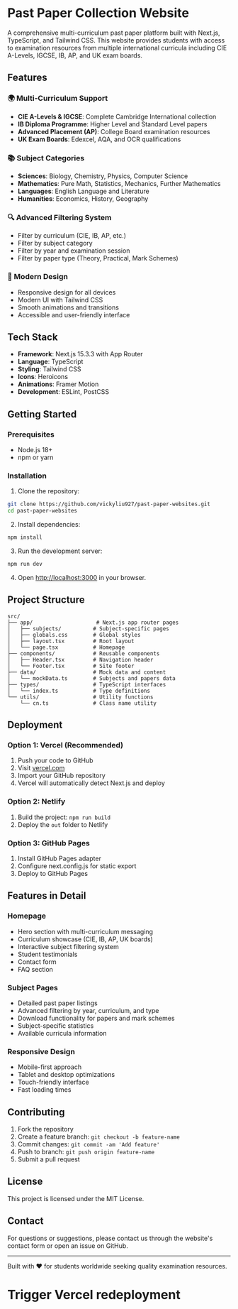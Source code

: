 # Past Paper Collection Website

A comprehensive multi-curriculum past paper platform built with Next.js, TypeScript, and Tailwind CSS. This website provides students with access to examination resources from multiple international curricula including CIE A-Levels, IGCSE, IB, AP, and UK exam boards.

## Features

### 🌍 Multi-Curriculum Support
- **CIE A-Levels & IGCSE**: Complete Cambridge International collection
- **IB Diploma Programme**: Higher Level and Standard Level papers
- **Advanced Placement (AP)**: College Board examination resources
- **UK Exam Boards**: Edexcel, AQA, and OCR qualifications

### 📚 Subject Categories
- **Sciences**: Biology, Chemistry, Physics, Computer Science
- **Mathematics**: Pure Math, Statistics, Mechanics, Further Mathematics
- **Languages**: English Language and Literature
- **Humanities**: Economics, History, Geography

### 🔍 Advanced Filtering System
- Filter by curriculum (CIE, IB, AP, etc.)
- Filter by subject category
- Filter by year and examination session
- Filter by paper type (Theory, Practical, Mark Schemes)

### 📱 Modern Design
- Responsive design for all devices
- Modern UI with Tailwind CSS
- Smooth animations and transitions
- Accessible and user-friendly interface

## Tech Stack

- **Framework**: Next.js 15.3.3 with App Router
- **Language**: TypeScript
- **Styling**: Tailwind CSS
- **Icons**: Heroicons
- **Animations**: Framer Motion
- **Development**: ESLint, PostCSS

## Getting Started

### Prerequisites
- Node.js 18+ 
- npm or yarn

### Installation

1. Clone the repository:
```bash
git clone https://github.com/vickyliu927/past-paper-websites.git
cd past-paper-websites
```

2. Install dependencies:
```bash
npm install
```

3. Run the development server:
```bash
npm run dev
```

4. Open [http://localhost:3000](http://localhost:3000) in your browser.

## Project Structure

```
src/
├── app/                    # Next.js app router pages
│   ├── subjects/          # Subject-specific pages
│   ├── globals.css        # Global styles
│   ├── layout.tsx         # Root layout
│   └── page.tsx           # Homepage
├── components/            # Reusable components
│   ├── Header.tsx         # Navigation header
│   └── Footer.tsx         # Site footer
├── data/                  # Mock data and content
│   └── mockData.ts        # Subjects and papers data
├── types/                 # TypeScript interfaces
│   └── index.ts           # Type definitions
└── utils/                 # Utility functions
    └── cn.ts              # Class name utility
```

## Deployment

### Option 1: Vercel (Recommended)
1. Push your code to GitHub
2. Visit [vercel.com](https://vercel.com)
3. Import your GitHub repository
4. Vercel will automatically detect Next.js and deploy

### Option 2: Netlify
1. Build the project: `npm run build`
2. Deploy the `out` folder to Netlify

### Option 3: GitHub Pages
1. Install GitHub Pages adapter
2. Configure next.config.js for static export
3. Deploy to GitHub Pages

## Features in Detail

### Homepage
- Hero section with multi-curriculum messaging
- Curriculum showcase (CIE, IB, AP, UK boards)
- Interactive subject filtering system
- Student testimonials
- Contact form
- FAQ section

### Subject Pages
- Detailed past paper listings
- Advanced filtering by year, curriculum, and type
- Download functionality for papers and mark schemes
- Subject-specific statistics
- Available curricula information

### Responsive Design
- Mobile-first approach
- Tablet and desktop optimizations
- Touch-friendly interface
- Fast loading times

## Contributing

1. Fork the repository
2. Create a feature branch: `git checkout -b feature-name`
3. Commit changes: `git commit -am 'Add feature'`
4. Push to branch: `git push origin feature-name`
5. Submit a pull request

## License

This project is licensed under the MIT License.

## Contact

For questions or suggestions, please contact us through the website's contact form or open an issue on GitHub.

---

Built with ❤️ for students worldwide seeking quality examination resources.
# Trigger Vercel redeployment
